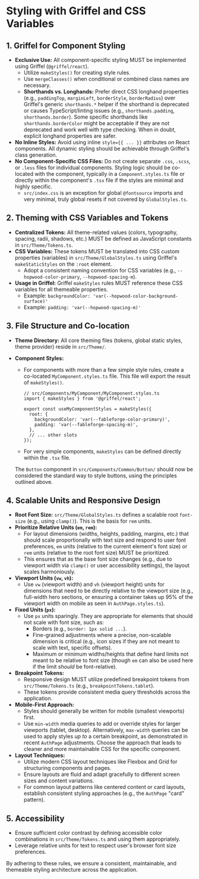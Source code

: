 # Styling with Griffel and CSS Variables

## 1. Griffel for Component Styling
*   **Exclusive Use:** All component-specific styling MUST be implemented using Griffel (`@griffel/react`).
    *   Utilize `makeStyles()` for creating style rules.
    *   Use `mergeClasses()` when conditional or combined class names are necessary.
    *   **Shorthands vs. Longhands:** Prefer direct CSS longhand properties (e.g., `paddingTop`, `marginLeft`, `borderStyle`, `borderRadius`) over Griffel's generic `shorthands.*` helper if the shorthand is deprecated or causes TypeScript/linting issues (e.g., `shorthands.padding`, `shorthands.border`). Some specific shorthands like `shorthands.borderColor` might be acceptable if they are not deprecated and work well with type checking. When in doubt, explicit longhand properties are safer.
*   **No Inline Styles:** Avoid using inline `style={{ ... }}` attributes on React components. All dynamic styling should be achievable through Griffel's class generation.
*   **No Component-Specific CSS Files:** Do not create separate `.css`, `.scss`, or `.less` files for individual components. Styling logic should be co-located with the component, typically in a `Component.styles.ts` file or directly within the component's `.tsx` file if the styles are minimal and highly specific.
    *   `src/index.css` is an exception for global `@fontsource` imports and very minimal, truly global resets if not covered by `GlobalStyles.ts`.

## 2. Theming with CSS Variables and Tokens
*   **Centralized Tokens:** All theme-related values (colors, typography, spacing, radii, shadows, etc.) MUST be defined as JavaScript constants in `src/Theme/Tokens.ts`.
*   **CSS Variables:** These tokens MUST be translated into CSS custom properties (variables) in `src/Theme/GlobalStyles.ts` using Griffel's `makeStaticStyles` on the `:root` element.
    *   Adopt a consistent naming convention for CSS variables (e.g., `--hopwood-color-primary`, `--hopwood-spacing-m`).
*   **Usage in Griffel:** Griffel `makeStyles` rules MUST reference these CSS variables for all themeable properties.
    *   Example: `backgroundColor: 'var(--hopwood-color-background-surface)'`
    *   Example: `padding: 'var(--hopwood-spacing-m)'`

## 3. File Structure and Co-location
*   **Theme Directory:** All core theming files (tokens, global static styles, theme provider) reside in `src/Theme/`.
*   **Component Styles:**
    *   For components with more than a few simple style rules, create a co-located `MyComponent.styles.ts` file. This file will export the result of `makeStyles()`.
        ```
        // src/Components/MyComponent/MyComponent.styles.ts
        import { makeStyles } from '@griffel/react';

        export const useMyComponentStyles = makeStyles({
          root: {
            backgroundColor: 'var(--fableforge-color-primary)',
            padding: 'var(--fableforge-spacing-m)',
          },
          // ... other slots
        });
        ```
    *   For very simple components, `makeStyles` can be defined directly within the `.tsx` file.

    The `Button` component in `src/Components/Common/Button/` should now be considered the standard way to style buttons, using the principles outlined above.

## 4. Scalable Units and Responsive Design
*   **Root Font Size:** `src/Theme/GlobalStyles.ts` defines a scalable root `font-size` (e.g., using `clamp()`). This is the basis for `rem` units.
*   **Prioritize Relative Units (`em`, `rem`):**
    *   For layout dimensions (widths, heights, padding, margins, etc.) that should scale proportionally with text size and respond to user font preferences, `em` units (relative to the current element's font size) or `rem` units (relative to the root font size) MUST be prioritized.
    *   This ensures that as the base font size changes (e.g., due to viewport width via `clamp()` or user accessibility settings), the layout scales harmoniously.
*   **Viewport Units (`vw`, `vh`):**
    *   Use `vw` (viewport width) and `vh` (viewport height) units for dimensions that need to be directly relative to the viewport size (e.g., full-width hero sections, or ensuring a container takes up 95% of the viewport width on mobile as seen in `AuthPage.styles.ts`).
*   **Fixed Units (`px`):**
    *   Use `px` units sparingly. They are appropriate for elements that should not scale with font size, such as:
        *   Borders (e.g., `border: 1px solid ...`).
        *   Fine-grained adjustments where a precise, non-scalable dimension is critical (e.g., icon sizes if they are not meant to scale with text, specific offsets).
        *   Maximum or minimum widths/heights that define hard limits not meant to be relative to font size (though `em` can also be used here if the limit *should* be font-relative).
*   **Breakpoint Tokens:**
    *   Responsive design MUST utilize predefined breakpoint tokens from `src/Theme/Tokens.ts` (e.g., `breakpointTokens.tablet`).
    *   These tokens provide consistent media query thresholds across the application.
*   **Mobile-First Approach:**
    *   Styles should generally be written for mobile (smallest viewports) first.
    *   Use `min-width` media queries to add or override styles for larger viewports (tablet, desktop). Alternatively, `max-width` queries can be used to apply styles *up to* a certain breakpoint, as demonstrated in recent `AuthPage` adjustments. Choose the approach that leads to cleaner and more maintainable CSS for the specific component.
*   **Layout Techniques:**
    *   Utilize modern CSS layout techniques like Flexbox and Grid for structuring components and pages.
    *   Ensure layouts are fluid and adapt gracefully to different screen sizes and content variations.
    *   For common layout patterns like centered content or card layouts, establish consistent styling approaches (e.g., the `AuthPage` "card" pattern).

## 5. Accessibility
*   Ensure sufficient color contrast by defining accessible color combinations in `src/Theme/Tokens.ts` and using them appropriately.
*   Leverage relative units for text to respect user's browser font size preferences.

By adhering to these rules, we ensure a consistent, maintainable, and themeable styling architecture across the application.
